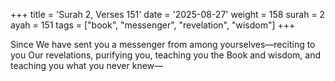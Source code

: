 +++
title = 'Surah 2, Verses 151'
date = '2025-08-27'
weight = 158
surah = 2
ayah = 151
tags = ["book", "messenger", "revelation", "wisdom"]
+++

Since We have sent you a messenger from among yourselves—reciting to you Our revelations, purifying you, teaching you the Book and wisdom, and teaching you what you never knew—
